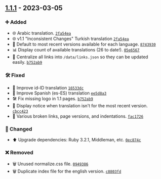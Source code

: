
## [1.1.1] - 2023-03-05
[1.1.1]: https://github.com/CxrlosKenobi/auto-changelog/compare/v1.1.0...v1.1.1

### ➕ Added

- 🌐 Arabic translation. [`2fa54ea`](https://github.com/CxrlosKenobi/auto-changelog/commits/2fa54eaab90f35d2e6a151b387c3ef593a3e26a1)
- 🌐 v1.1 "Inconsistent Changes" Turkish translation [`2fa54ea`](https://github.com/CxrlosKenobi/auto-changelog/commits/2fa54eaab90f35d2e6a151b387c3ef593a3e26a1)
- 🔧 Default to most recent versions available for each language. [`8743930`](https://github.com/CxrlosKenobi/auto-changelog/commits/8743930e40e1c68c1232067bdef10f33463eeea9)
- 📊 Display count of available translations (26 to date!). [`05e6567`](https://github.com/CxrlosKenobi/auto-changelog/commits/05e6567e0ec0eed7c1af583f985e00134f085100)
- 🔗 Centralize all links into `/data/links.json` so they can be updated easily. [`b752ab9`](https://github.com/CxrlosKenobi/auto-changelog/commits/b752ab9155669217358b9893526e0b670183f33d)

### 🛠️ Fixed

- 📝 Improve id-ID translation [`16533dc`](https://github.com/CxrlosKenobi/auto-changelog/commits/16533dcda62fadc0631c76e0a8663acd07fd24af)
- 📝 Improve Spanish (es-ES) translation [`ee5d8a3`](https://github.com/CxrlosKenobi/auto-changelog/commits/ee5d8a3c49f26bd610f87a4e6e4c2b366a5a849f)
- 🛠️ Fix missing logo in 1.1 pages. [`b752ab9`](https://github.com/CxrlosKenobi/auto-changelog/commits/b752ab9155669217358b9893526e0b670183f33d)
- 🚨 Display notice when translation isn't for the most recent version. [`cbcc423`](https://github.com/CxrlosKenobi/auto-changelog/commits/cbcc423fd12baed89b4ce741f1f039c96302360c)
- 🔗 Various broken links, page versions, and indentations. [`fac1726`](https://github.com/CxrlosKenobi/auto-changelog/commits/fac1726d9f2387127b753e56523b3e260e467968)

### 🔄 Changed

- ⬆️ Upgrade dependencies: Ruby 3.2.1, Middleman, etc. [`0ec874c`](https://github.com/CxrlosKenobi/auto-changelog/commits/0ec874c17107fbee849a73707bc4d54ecd889554)

### ❌ Removed

- 🗑️ Unused normalize.css file. [`0949386`](https://github.com/CxrlosKenobi/auto-changelog/commits/094938604eb82a54b44a8c4635092f217402ce95)
- 🗑️ Duplicate index file for the english version. [`c8803fd`](https://github.com/CxrlosKenobi/auto-changelog/commits/c8803fd32c8ed598f522af7cd960b9911248797f)
